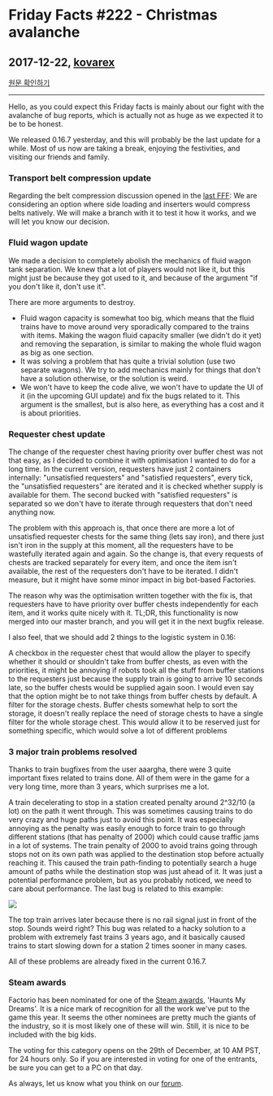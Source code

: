 # Friday Facts #222 - Christmas avalanche

## 2017-12-22, [kovarex](https://factorio.com/blog/author/kovarex)

[원문 확인하기](https://factorio.com/blog/post/fff-222)

---

Hello, as you could expect this Friday facts is mainly about our fight with the avalanche of bug reports, which is actually not as huge as we expected it to be to be honest.

We released 0.16.7 yesterday, and this will probably be the last update for a while. Most of us now are taking a break, enjoying the festivities, and visiting our friends and family.

### Transport belt compression update
Regarding the belt compression discussion opened in the [last FFF](./221.md): We are considering an option where side loading and inserters would compress belts natively. We will make a branch with it to test it how it works, and we will let you know our decision.

### Fluid wagon update
We made a decision to completely abolish the mechanics of fluid wagon tank separation. We knew that a lot of players would not like it, but this might just be because they got used to it, and because of the argument "if you don't like it, don't use it".

There are more arguments to destroy.

* Fluid wagon capacity is somewhat too big, which means that the fluid trains have to move around very sporadically compared to the trains with items. Making the wagon fluid capacity smaller (we didn't do it yet) and removing the separation, is similar to making the whole fluid wagon as big as one section.
* It was solving a problem that has quite a trivial solution (use two separate wagons). We try to add mechanics mainly for things that don't have a solution otherwise, or the solution is weird.
* We won't have to keep the code alive, we won't have to update the UI of it (in the upcoming GUI update) and fix the bugs related to it. This argument is the smallest, but is also here, as everything has a cost and it is about priorities.

### Requester chest update
The change of the requester chest having priority over buffer chest was not that easy, as I decided to combine it with optimisation I wanted to do for a long time.
In the current version, requesters have just 2 containers internally: "unsatisfied requesters" and "satisfied requesters", every tick, the "unsatisfied requesters" are iterated and it is checked whether supply is available for them. The second bucked with "satisfied requesters" is separated so we don't have to iterate through requesters that don't need anything now.

The problem with this approach is, that once there are more a lot of unsatisfied requester chests for the same thing (lets say iron), and there just isn't iron in the supply at this moment, all the requesters have to be wastefully iterated again and again. So the change is, that every requests of chests are tracked separately for every item, and once the item isn't available, the rest of the requesters don't have to be iterated. I didn't measure, but it might have some minor impact in big bot-based Factories.

The reason why was the optimisation written together with the fix is, that requesters have to have priority over buffer chests independently for each item, and it works quite nicely with it.
TL;DR, this functionality is now merged into our master branch, and you will get it in the next bugfix release.

I also feel, that we should add 2 things to the logistic system in 0.16:

A checkbox in the requester chest that would allow the player to specify whether it should or shouldn't take from buffer chests, as even with the priorities, it might be annoying if robots took all the stuff from buffer stations to the requesters just because the supply train is going to arrive 10 seconds late, so the buffer chests would be supplied again soon. I would even say that the option might be to not take things from buffer chests by default.
A filter for the storage chests. Buffer chests somewhat help to sort the storage, it doesn't really replace the need of storage chests to have a single filter for the whole storage chest. This would allow it to be reserved just for something specific, which would solve a lot of different problems

### 3 major train problems resolved
Thanks to train bugfixes from the user aaargha, there were 3 quite important fixes related to trains done. All of them were in the game for a very long time, more than 3 years, which surprises me a lot.

A train decelerating to stop in a station created penalty around 2^32/10 (a lot) on the path it went through. This was sometimes causing trains to do very crazy and huge paths just to avoid this point. It was especially annoying as the penalty was easily enough to force train to go through different stations (that has penalty of 2000) which could cause traffic jams in a lot of systems.
The train penalty of 2000 to avoid trains going through stops not on its own path was applied to the destination stop before actually reaching it. This caused the train path-finding to potentially search a huge amount of paths while the destination stop was just ahead of it. It was just a potential performance problem, but as you probably noticed, we need to care about performance.
The last bug is related to this example:

![](https://cdn.factorio.com/assets/img/blog/fff-222-train-race.gif)

The top train arrives later because there is no rail signal just in front of the stop. Sounds weird right? This bug was related to a hacky solution to a problem with extremely fast trains 3 years ago, and it basically caused trains to start slowing down for a station 2 times sooner in many cases.

All of these problems are already fixed in the current 0.16.7.

### Steam awards
Factorio has been nominated for one of the [Steam awards](http://store.steampowered.com/news/35437/), 'Haunts My Dreams'. It is a nice mark of recognition for all the work we've put to the game this year. It seems the other nominees are pretty much the giants of the industry, so it is most likely one of these will win. Still, it is nice to be included with the big kids.

The voting for this category opens on the 29th of December, at 10 AM PST, for 24 hours only. So if you are interested in voting for one of the entrants, be sure you can get to a PC on that day.

As always, let us know what you think on our [forum](https://forums.factorio.com/55565).